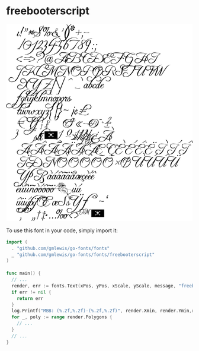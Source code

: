 # freebooterscript

![freebooterscript](freebooterscript.png)

To use this font in your code, simply import it:

```go
import (
  . "github.com/gmlewis/go-fonts/fonts"
  _ "github.com/gmlewis/go-fonts/fonts/freebooterscript"
)

func main() {
  // ...
  render, err := fonts.Text(xPos, yPos, xScale, yScale, message, "freebooterscript")
  if err != nil {
    return err
  }
  log.Printf("MBB: (%.2f,%.2f)-(%.2f,%.2f)", render.Xmin, render.Ymin,render.Xmax, render.Ymax)
  for _, poly := range render.Polygons {
    // ...
  }
  // ...
}
```
